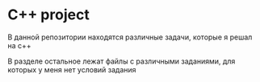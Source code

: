# C++ project
В данной репозитории находятся различные задачи, которые я решал на c++

В разделе остальное лежат файлы с различными заданиями, для которых у меня нет условий задания
